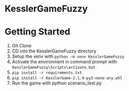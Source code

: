 # KesslerGameFuzzy

# Getting Started
1. Git Clone
2. CD into the KesslerGameFuzzy directory
3. Setup the venv with `python -m venv KesslerGameFuzzy`
3. Activate the environment in command prompt with `KesslerGameFuzzy\Scripts\activate.bat`
5. `pip install -r requirements.txt`
6. `pip install -r KesslerGame-2.1.9-py3-none-any.whl`
7. Run the game with python scenario_test.py